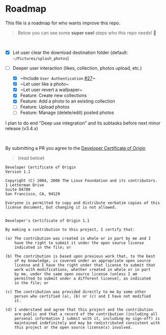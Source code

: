 # Roadmap

This file is a roadmap for who wants improve this repo.
> Below you can see some **super cool** steps who this repo needs! :rabbit:

<br />

- [x] Let user clear the download destination folder (default: `~/Pictures/splash_photos`)

- [ ] Deeper user interaction (likes, collection, photos upload, etc.) 
    - [x] ~Include `User Authentication` [#27](https://github.com/splash-cli/splash-cli/issues/27)~
    - [x] ~Let user like a photo~
    - [x] ~Let user revert a wallpaper~
    - [x] Feature: Create new collections
    - [x] Feature: Add a photo to an existing collection
    - [ ] Feature: Upload photos
    - [ ] Feature: Manage (delete/edit) posted photos

I plan to do end "Deep use integration" and its subtasks before next minor release (v3.4.x)

<br />

By submitting a PR you agree to the [Developer Certificate of Origin](https://developercertificate.org) 
> (read below)

```
Developer Certificate of Origin
Version 1.1

Copyright (C) 2004, 2006 The Linux Foundation and its contributors.
1 Letterman Drive
Suite D4700
San Francisco, CA, 94129

Everyone is permitted to copy and distribute verbatim copies of this
license document, but changing it is not allowed.


Developer's Certificate of Origin 1.1

By making a contribution to this project, I certify that:

(a) The contribution was created in whole or in part by me and I
    have the right to submit it under the open source license
    indicated in the file; or

(b) The contribution is based upon previous work that, to the best
    of my knowledge, is covered under an appropriate open source
    license and I have the right under that license to submit that
    work with modifications, whether created in whole or in part
    by me, under the same open source license (unless I am
    permitted to submit under a different license), as indicated
    in the file; or

(c) The contribution was provided directly to me by some other
    person who certified (a), (b) or (c) and I have not modified
    it.

(d) I understand and agree that this project and the contribution
    are public and that a record of the contribution (including all
    personal information I submit with it, including my sign-off) is
    maintained indefinitely and may be redistributed consistent with
    this project or the open source license(s) involved.
```
